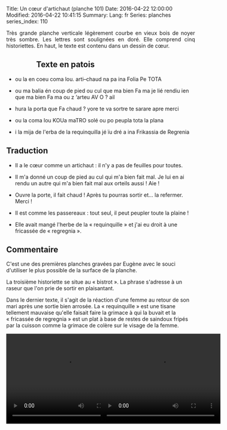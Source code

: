 Title: Un cœur d'artichaut (planche 101)
Date: 2016-04-22 12:00:00
Modified: 2016-04-22 10:41:15
Summary: 
Lang: fr
Series: planches
series_index: 110

<p style="text-align:justify;">Très grande planche verticale
légèrement courbe en vieux bois de noyer très sombre. Les lettres sont
soulignées en doré. Elle comprend cinq historiettes. En haut, le texte
est contenu dans un dessin de cœur.</p>

<figure class="image-block" style="float: left;">
  <img alt="" src="{static}/images/planche_101.png">
  <figcaption style="max-width: 151px"></figcaption>
</figure>

## Texte en patois

- ou la en coeu coma lou.  arti–chaud na pa ina Folia Pe TOTA

- ou ma balia én coup de pied ou cul que ma bien Fa ma je lié rendiu
  ien que ma bien Fa ma ou z ‘arteu AV O ? ail

- hura la porta que Fa chaud ?  yore te va sortre te sarare apre merci

- ou la coma lou KOUa maTRO solé ou po peupla tota la plana

- i la mija de l'erba de la requinquilla jé ïu dré a ina Frikassia de
  Regrenia

## Traduction

- Il a le cœur comme un artichaut : il n'y a pas de feuilles pour
  toutes.

- Il m'a donné un coup de pied au cul qui m'a bien fait mal. Je lui en
  ai rendu un autre qui m'a bien fait mal aux orteils aussi ! Aie !

- Ouvre la porte, il fait chaud ! Après tu pourras sortir et… la
  refermer.  Merci !

- Il est comme les passereaux : tout seul, il peut peupler toute la
  plaine !

- Elle avait mangé l'herbe de la « requinquille » et j'ai eu droit à
  une fricassée de « regregnia ».


## Commentaire

C'est une des premières planches gravées par Eugène avec le souci
d'utiliser le plus possible de la surface de la planche.

La troisième historiette se situe au « bistrot ». La phrase s'adresse
à un raseur que l'on prie de sortir en plaisantant.

Dans le dernier texte, il s'agit de la réaction d'une femme au retour
de son mari après une sortie bien arrosée. La « requinquille » est une
tisane tellement mauvaise qu'elle faisait faire la grimace à qui la
buvait et la « fricassée de regregnia » est un plat à base de restes
de saindoux fripés par la cuisson comme la grimace de colère sur le
visage de la femme.

<div>
<div style="float: left; width: 50%;">
<video width="320" height="240" controls>
  <source src="https://d1njpgd0ygatdn.cloudfront.net/video_101_h1.mp4" type="video/mp4">
</video>
</div>
<div>
<div style="float: left; width: 50%;">
<video width="320" height="240" controls>
  <source src="https://d1njpgd0ygatdn.cloudfront.net/video_101de_2_a_fin.mp4" type="video/mp4">
</video>
</div>
</div>
